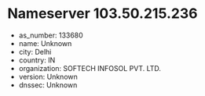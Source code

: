 # Nameserver 103.50.215.236

* as_number: 133680
* name: Unknown
* city: Delhi
* country: IN
* organization: SOFTECH INFOSOL PVT. LTD.
* version: Unknown
* dnssec: Unknown

